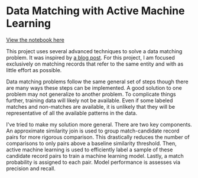 # Data Matching with Active Machine Learning

[View the notebook here](https://nbviewer.jupyter.org/urls/bitbucket.org/marshackVB/projects/raw/ee0a69382a75226235e41a65b8e13bd9fa678780/data_matching/Data%20Matching.ipynb)  

This project uses several advanced techniques to solve a data matching problem. It was inspired by [a blog post](https://www.enigma.com/blog/on-wages-and-hygiene-surfacing-bad-management-in-public-data). For this project, I am focused exclusively on matching records that refer to the same entity and with as little effort as possible.

Data matching problems follow the same general set of steps though there are many ways these steps can be implemented. A good solution to one problem may not generalize to another problem. To complicate things further, training data will likely not be available. Even if some labeled matches and non-matches are available, it is unlikely that they will be representative of all the available patterns in the data.


I've tried to make my solution more general. There are two key components. An approximate similarity join is used to group match-candidate record pairs for more rigorous comparison. This drastically reduces the number of comparisons to only pairs above a baseline similarity threshold. Then, active machine learning is used to efficiently label a sample of these candidate record pairs to train a machine learning model. Lastly, a match probability is assigned to each pair. Model performance is assesses via precision and recall.
